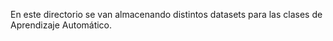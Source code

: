 En este directorio se van almacenando distintos datasets para las clases de Aprendizaje Automático.
